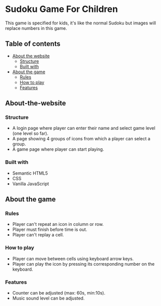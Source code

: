 # Sudoku Game For Children

This game is specified for kids, it's like the normal Sudoku but images will replace numbers in this game.

## Table of contents

- [About the website](#About-the-website)
  - [Structure](#Structure)
  - [Built with](#Built-with)
- [About the game](#About-the-game)
  - [Rules](#Rules)
  - [How to play](#How-to-play)
  - [Features](#Features)

## About-the-website
### Structure
- A login page where player can enter their name and select game level (one level so far).
- A page showing 4 groups of icons from which a player can select a group.
- A game page where player can start playing.

### Built with

- Semantic HTML5
- CSS
- Vanilla JavaScript

## About the game
### Rules
- Player can't repeat an icon in column or row.
- Player must finish before time is out.
- Player can't replay a cell.

### How to play
- Player can move between cells using keyboard arrow keys.
- Player can play the icon by pressing its corresponding number on the keyboard.

### Features
- Counter can be adjusted (max: 60s, min:10s).
- Music sound level can be adjusted.
